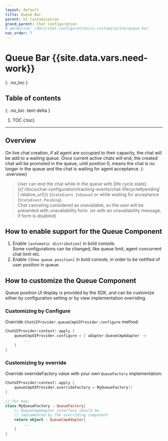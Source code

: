 ```yaml
---
layout: default
title: Queue Bar
parent: UI Customization
grand_parent: Chat Configuration 
# permalink: /docs/chat-configuration/ui-customization/queue-bar
nav_order: 7
---
```


# Queue Bar {{site.data.vars.need-work}}
{: .no_toc }

## Table of contents
{: .no_toc .text-delta }

1. TOC
{:toc}

---

## Overview
On live chat creation, if all agent are occupied to their capacity, the chat will be add to a waiting queue.
Once current active chats will end, the created chat will be promoted in the queue, until position 0, means the chat is no longer in the queue and the chat is waiting for agent acceptance.
{: .overview}

> User can end the chat while in the queue with [life cycle state]({{'/docs/chat-configuration/tracking-events/chat-lifecycle#pending' | relative_url}}) (`StateEvent.InQueue`) or while waiting for acceptance (`StateEvent.Pending`).    
Chat canceling considered as unavailable, so the user will be presented with unavailability form. (or with an unavailability message, if form is disabled)

## How to enable support for the Queue Component
1. Enable `[automatic distribution]` in bold console.   
Some configurations can be changed, like queue limit, agent concurrent chat limit etc.
2. Enable `[Show queue position]` in bold console, in order to be notified of user position in queue.

## How to customize the Queue Component
Queue position UI display is provided by the SDK, and can be customize either by configuration setting or by view implementation overriding.

### Customizing by Configure
Override `ChatUIProvider.queueCmpUIProvider.configure` method:
```kotlin
ChatUIProvider(context).apply {
    queueCmpUIProvider.configure = { adapter:QueueCmpAdapter -> 
        ...
    }
}
```

### Customizing by override
Override overrideFactory value with your own `QueueFactory` implementation:
```kotlin
ChatUIProvider(context).apply {
    queueCmpUIProvider.overrideFactory = MyQueueFactory()
}

// for exp:
class MyQueueFactory : QueueFactory{
    // QueueCmpAdapter interface should be 
    // implemented by the overriding component
    return object : QueueCmpAdapter{
        ...
    }
}
```
